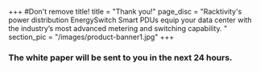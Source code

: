 +++
#Don't remove title!
title = "Thank you!"
page_disc = "Racktivity's power distribution EnergySwitch Smart PDUs equip your data center with the industry’s most advanced metering and switching capability.  "
section_pic = "/images/product-banner1.jpg"
+++

### The white paper will be sent to you in the next 24 hours.

